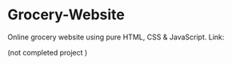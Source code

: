 # Grocery-Website
 Online grocery website using pure HTML, CSS & JavaScript. Link:

 (not completed project )

